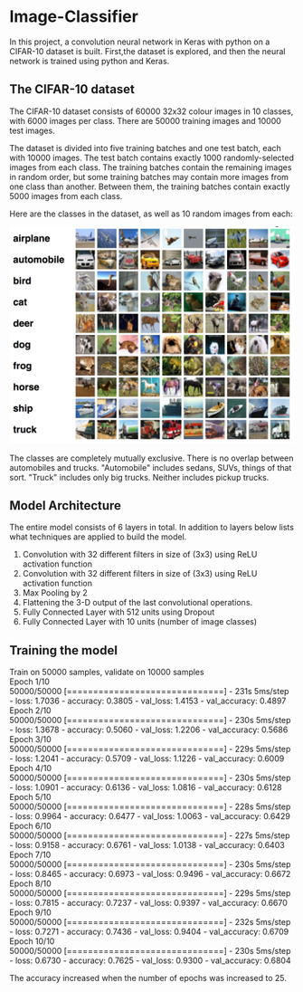 # Image-Classifier

In this project, a convolution neural network in Keras with python on a CIFAR-10 dataset is built. First,the dataset is explored, and then the neural network is trained using python and Keras.

## The CIFAR-10 dataset

The CIFAR-10 dataset consists of 60000 32x32 colour images in 10 classes, with 6000 images per class. There are 50000 training images and 10000 test images.

The dataset is divided into five training batches and one test batch, each with 10000 images. The test batch contains exactly 1000 randomly-selected images from each class. The training batches contain the remaining images in random order, but some training batches may contain more images from one class than another. Between them, the training batches contain exactly 5000 images from each class.

Here are the classes in the dataset, as well as 10 random images from each:

![](logo.png)

The classes are completely mutually exclusive. There is no overlap between automobiles and trucks. "Automobile" includes sedans, SUVs, things of that sort. "Truck" includes only big trucks. Neither includes pickup trucks.

## Model Architecture

The entire model consists of 6 layers in total. In addition to layers below lists what techniques are applied to build the model.

1. Convolution with 32 different filters in size of (3x3) using ReLU activation function  
2. Convolution with 32 different filters in size of (3x3) using ReLU activation function  
3. Max Pooling by 2  
4. Flattening the 3-D output of the last convolutional operations.  
5. Fully Connected Layer with 512 units using Dropout  
6. Fully Connected Layer with 10 units (number of image classes)  

## Training the model

Train on 50000 samples, validate on 10000 samples  
Epoch 1/10  
50000/50000 [==============================] - 231s 5ms/step - loss: 1.7036 - accuracy: 0.3805 - val_loss: 1.4153 - val_accuracy: 0.4897  
Epoch 2/10  
50000/50000 [==============================] - 230s 5ms/step - loss: 1.3678 - accuracy: 0.5060 - val_loss: 1.2206 - val_accuracy: 0.5686  
Epoch 3/10  
50000/50000 [==============================] - 229s 5ms/step - loss: 1.2041 - accuracy: 0.5709 - val_loss: 1.1226 - val_accuracy: 0.6009  
Epoch 4/10  
50000/50000 [==============================] - 230s 5ms/step - loss: 1.0901 - accuracy: 0.6136 - val_loss: 1.0816 - val_accuracy: 0.6128  
Epoch 5/10  
50000/50000 [==============================] - 228s 5ms/step - loss: 0.9964 - accuracy: 0.6477 - val_loss: 1.0063 - val_accuracy: 0.6429  
Epoch 6/10  
50000/50000 [==============================] - 227s 5ms/step - loss: 0.9158 - accuracy: 0.6761 - val_loss: 1.0138 - val_accuracy: 0.6403  
Epoch 7/10  
50000/50000 [==============================] - 230s 5ms/step - loss: 0.8465 - accuracy: 0.6973 - val_loss: 0.9496 - val_accuracy: 0.6672  
Epoch 8/10  
50000/50000 [==============================] - 229s 5ms/step - loss: 0.7815 - accuracy: 0.7237 - val_loss: 0.9397 - val_accuracy: 0.6670  
Epoch 9/10  
50000/50000 [==============================] - 232s 5ms/step - loss: 0.7271 - accuracy: 0.7436 - val_loss: 0.9404 - val_accuracy: 0.6709  
Epoch 10/10  
50000/50000 [==============================] - 230s 5ms/step - loss: 0.6730 - accuracy: 0.7625 - val_loss: 0.9300 - val_accuracy: 0.6804  

The accuracy increased when the number of epochs was increased to 25.  
